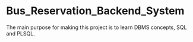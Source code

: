 # Bus_Reservation_Backend_System
The main purpose for making this project is to learn DBMS concepts, SQL and PLSQL.
